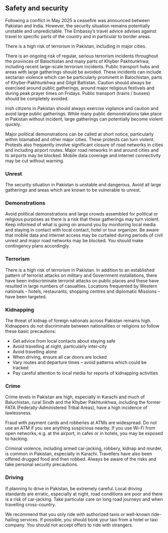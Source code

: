 ## Safety and security

Following a conflict in May 2025 a ceasefire was announced between Pakistan and India. However, the security situation remains potentially unstable and unpredictable. The Embassy’s travel advice advises against travel to specific parts of the country and in particular to border areas.

There is a high risk of terrorism in Pakistan, including in major cities.

There is an ongoing risk of regular, serious terrorism incidents throughout the provinces of Balochistan and many parts of Khyber Pakhtunkhwa, including recent large-scale terrorism incidents. Public transport hubs and areas with large gatherings should be avoided. These incidents can include sectarian violence which can be particularly prominent in Balochistan, parts of Khyber-Pakhtunkhwa and Gilgit Baltistan. Caution should always be exercised around public gatherings, around major religious festivals and during peak prayer times on Fridays. Public transport (trains / busses) should be completely avoided.

Irish citizens in Pakistan should always exercise vigilance and caution and avoid large public gatherings. While many public demonstrations take place in Pakistan without incident, large gatherings can potentially become violent quickly.

Major political demonstrations can be called at short notice, particularly within Islamabad and other major cities. These protests can turn violent. Protests also frequently involve significant closure of road networks in cities and including airport routes. Major road networks in and around cities and to airports may be blocked. Mobile data coverage and internet connectivity may be cut without warning.

### **Unrest**

The security situation in Pakistan is unstable and dangerous. Avoid all large gatherings and areas which are known to be vulnerable to unrest.

### **Demonstrations**

Avoid political demonstrations and large crowds assembled for political or religious purposes as there is a risk that these gatherings may turn violent. Keep informed of what is going on around you by monitoring local media and staying in contact with local contact, hotel or tour organizer. Be aware that mobile data and internet access may be curtailed during periods of civil unrest and major road networks may be blocked. You should make contingency plans accordingly.

### **Terrorism**

There is a high risk of terrorism in Pakistan. In addition to an established pattern of terrorist attacks on military and Government installations, there have been indiscriminate terrorist attacks on public places and these have resulted in large numbers of casualties. Locations frequented by Western nationals - hotels, restaurants, shopping centres and diplomatic Missions – have been targeted.

### **Kidnapping**

The threat of kidnap of foreign nationals across Pakistan remains high. Kidnappers do not discriminate between nationalities or religions so follow these basic precautions:

* Get advice from local contacts about staying safe
* Avoid travelling at night, particularly inter-city
* Avoid travelling alone
* When driving, ensure all car doors are locked
* Vary routes and departure times – avoid patterns which could be tracked
* Pay careful attention to local media for reports of kidnapping activities

### **Crime**

Crime levels in Pakistan are high, especially in Karachi and much of Baluchistan, rural Sindh and the Khyber Pakhtunkhwa, including the former FATA (Federally-Administered Tribal Areas), have a high incidence of lawlessness.

Fraud with payment cards and robberies at ATMs are widespread. Do not use an ATM if you see anything suspicious nearby. If you use Wi-Fi from open networks, e.g. at the airport, in cafes or in hotels, you may be exposed to hacking.

Criminal violence, including armed car-jacking, robbery, kidnap and murder, is common in Pakistan, especially in Karachi. Travellers have also been offered drugged food and then robbed. Always be aware of the risks and take personal security precautions.

### **Driving**

If planning to drive in Pakistan, be extremely careful. Local driving standards are erratic, especially at night, road conditions are poor and there is a risk of car-jacking. Take particular care on long road journeys and when travelling cross-country.

We recommend that you only ride with authorized taxis or well-known ride-hailing services. If possible, you should book your taxi from a hotel or taxi company. You should not accept offers to ride with strangers.